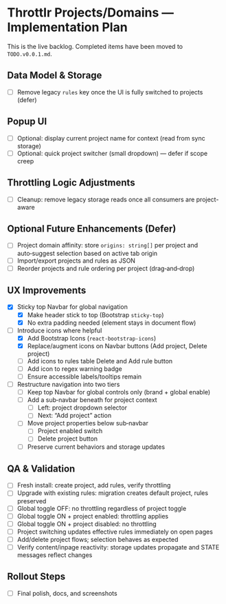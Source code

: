 # Throttlr Projects/Domains — Implementation Plan

This is the live backlog. Completed items have been moved to `TODO.v0.0.1.md`.

## Data Model & Storage

- [ ] Remove legacy `rules` key once the UI is fully switched to projects (defer)

## Popup UI

- [ ] Optional: display current project name for context (read from sync storage)
- [ ] Optional: quick project switcher (small dropdown) — defer if scope creep

## Throttling Logic Adjustments

- [ ] Cleanup: remove legacy storage reads once all consumers are project-aware

## Optional Future Enhancements (Defer)

- [ ] Project domain affinity: store `origins: string[]` per project and auto‑suggest selection based on active tab origin
- [ ] Import/export projects and rules as JSON
- [ ] Reorder projects and rule ordering per project (drag‑and‑drop)

## UX Improvements

- [x] Sticky top Navbar for global navigation
  - [x] Make header stick to top (Bootstrap `sticky-top`)
  - [x] No extra padding needed (element stays in document flow)
- [ ] Introduce icons where helpful
  - [x] Add Bootstrap Icons (`react-bootstrap-icons`)
  - [x] Replace/augment icons on Navbar buttons (Add project, Delete project)
  - [ ] Add icons to rules table Delete and Add rule button
  - [ ] Add icon to regex warning badge
  - [ ] Ensure accessible labels/tooltips remain
- [ ] Restructure navigation into two tiers
  - [ ] Keep top Navbar for global controls only (brand + global enable)
  - [ ] Add a sub‑navbar beneath for project context
    - [ ] Left: project dropdown selector
    - [ ] Next: “Add project” action
  - [ ] Move project properties below sub‑navbar
    - [ ] Project enabled switch
    - [ ] Delete project button
  - [ ] Preserve current behaviors and storage updates

## QA & Validation

- [ ] Fresh install: create project, add rules, verify throttling
- [ ] Upgrade with existing rules: migration creates default project, rules preserved
- [ ] Global toggle OFF: no throttling regardless of project toggle
- [ ] Global toggle ON + project enabled: throttling applies
- [ ] Global toggle ON + project disabled: no throttling
- [ ] Project switching updates effective rules immediately on open pages
- [ ] Add/delete project flows; selection behaves as expected
- [ ] Verify content/inpage reactivity: storage updates propagate and STATE messages reflect changes

## Rollout Steps

- [ ] Final polish, docs, and screenshots
